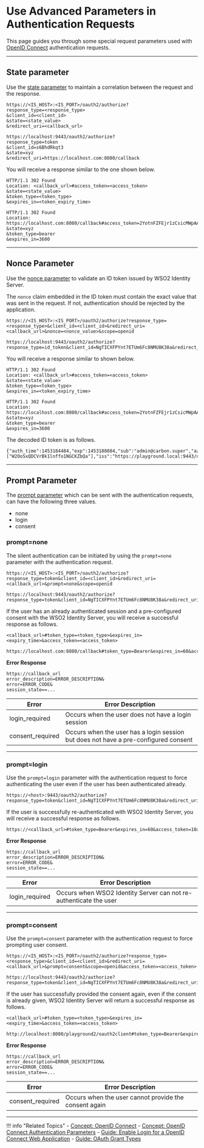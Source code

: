 # Use Advanced Parameters in Authentication Requests

This page guides you through some special request parameters used with [OpenID Connect](../../../references/concepts/authentication/intro-oidc) authentication requests.

 ----
 
## State parameter

Use the [state parameter](../../../references/concepts/authentication/traditional-authentication-request#state-parameter) to maintain a correlation between the request and the response.

```tab="Request Format"
https://<IS_HOST>:<IS_PORT>/oauth2/authorize?
response_type=<response_type>
&client_id=<client_id>
&state=<state_value>
&redirect_uri=<callback_url>
```

```tab="Sample Request"
https://localhost:9443/oauth2/authorize?
response_type=token
&client_id=s6BhdRkqt3
&state=xyz
&redirect_uri=https://localhost.com:8080/callback
```

You will receive a response similar to the one shown below.

```tab="Response Format"
HTTP/1.1 302 Found
Location: <callback_url>#access_token=<access_token>
&state=<state_value>
&token_type=<token_type>
&expires_in=<token_expiry_time>
```

```tab="Sample Response"
HTTP/1.1 302 Found
Location: https://localhost.com:8080/callback#access_token=2YotnFZFEjr1zCsicMWpAA
&state=xyz
&token_type=bearer
&expires_in=3600
```

 ----
 
## Nonce Parameter

Use the [nonce parameter](../../../references/concepts/authentication/traditional-authentication-request/#nonce-parameter) to validate an ID token issued by WSO2 Identity Server.

The `nonce` claim embedded in the ID token must contain the exact value that was sent in the request. 
If not, authentication should be rejected by the application.

```tab="Request Format"
https://<IS_HOST>:<IS_PORT>/oauth2/authorize?response_type=<response_type>&client_id=<client_id>&redirect_uri=<callback_url>&nonce=<nonce_value>&scope=openid
```

```tab="Sample Request"
https://localhost:9443/oauth2/authorize?response_type=id_token&client_id=NgTICXFPYnt7ETUm6Fc8NMU8K38a&redirect_uri=https://localhost.com:8080/callback&nonce=abc&scope=openid
```

You will receive a response similar to shown below.

```tab="Response Format"
HTTP/1.1 302 Found
Location: <callback_url>#access_token=<access_token>
&state=<state_value>
&token_type=<token_type>
&expires_in=<token_expiry_time>
```

```tab="Sample Response"
HTTP/1.1 302 Found
Location: https://localhost.com:8080/callback#access_token=2YotnFZFEjr1zCsicMWpAA
&state=xyz
&token_type=bearer
&expires_in=3600
```

The decoded ID token is as follows.

```
{"auth_time":1453184484,"exp":1453188084,"sub":"admin@carbon.super","azp":"W2OoSxQDCVrBk1lnffo1NGCKZbQa","at_hash":"DoxjyXzmrL6Z_kWRzmBdCA","nonce":"abc","aud":["W2OoSxQDCVrBk1lnffo1NGCKZbQa"],"iss":"https://playground.local:9443/oauth2/token","iat":1453184484}
```

 ----
 
## Prompt Parameter

The [prompt parameter](../../../references/concepts/authentication/traditional-authentication-request/#prompt-parameter) which can be sent with the authentication requests, can have the following three values.
    
-   none         
-   login         
-   consent
    
### prompt=none

The silent authentication can be initiated by using the `prompt=none` parameter with the authentication request.

```tab="Request Format"
https://<IS_HOST>:<IS_PORT>/oauth2/authorize?response_type=token&client_id=<client_id>&redirect_uri=<callback_url>&prompt=none&scope=openid
```

```tab="Sample Request"
https://localhost:9443/oauth2/authorize?response_type=token&client_id=NgTICXFPYnt7ETUm6Fc8NMU8K38a&redirect_uri=https://localhost.com:8080/callback&prompt=none&scope=openid
```

If the user has an already authenticated session and a pre-configured consent with the WSO2 Identity Server, you will receive a successful response as follows.

```tab="Response Format"
<callback_url>#token_type=<token_type>&expires_in=<expiry_time>&access_token=<access_token>
```

```tab="Sample Response"
https://localhost.com:8080/callback#token_type=Bearer&expires_in=60&access_token=10a361a99aa4bd6e0aa79c6ea7bcdb66
```

**Error Response**

```
https://callback_url
error_description=ERROR_DESCRIPTION&
error=ERROR_CODE&
session_state==...
```
    
| Error                 | Error Description         | 
| --------------------- | ------------- | 
| login_required | Occurs when the user does not have a login session  |                            
| consent_required           | Occurs when the user has a login session but does not have a pre-configured consent  |                              
   
----


### prompt=login

Use the `prompt=login` parameter with the authentication request to force authenticating the user even if the user has been authenticated already.

```tab="Sample Request"
https://<host>:9443/oauth2/authorize?response_type=token&client_id=NgTICXFPYnt7ETUm6Fc8NMU8K38a&redirect_uri=http://localhost:8080/playground2/oauth2client&prompt=none&scope=openid
```

If the user is successfully re-authenticated with WSO2 Identity Server, you will receive a successful response as follows.

```tab="Successful Response"
https://<callback_url>#token_type=Bearer&expires_in=60&access_token=10a361a99aa4bd6e0aa79c6ea7bcdb66
```

**Error Response**

```
https://callback_url
error_description=ERROR_DESCRIPTION&
error=ERROR_CODE&
session_state==...
```

| Error                  | Error Description         | 
| --------------------- | ------------- | 
| login_required | Occurs when WSO2 Identity Server can not re-authenticate the user  |                            
   
   ----
   
### prompt=consent

Use the `prompt=consent` parameter with the authentication request to force prompting user consent.
 
 ```tab="Request Format"
 https://<IS_HOST>:<IS_PORT>/oauth2/authorize?response_type=<response_type>&client_id=<client_id>&redirect_uri=<callback_url>&prompt=consent&scope=openid&access_token=<access_token>
 ```

 ```tab="Sample Request"
 https://localhost:9443/oauth2/authorize?response_type=token&client_id=NgTICXFPYnt7ETUm6Fc8NMU8K38a&redirect_uri=http://localhost:8080/playground2/oauth2client&prompt=consent&scope=openid&access_token=10a361a99aa4bd6e0aa79c6ea7bcdb66
 ```
 
 If the user has successfully provided the consent again, even if the consent is already given, WSO2 Identity Server will return a successful response as follows.

 ```tab="Response Format"
 <callback_url>#token_type=<token_type>&expires_in=<expiry_time>&access_token=<access_token>
 ```

 ```tab="Sample Response"
 http://localhost:8080/playground2/oauth2client#token_type=Bearer&expires_in=60&access_token=10a361a99aa4bd6e0aa79c6ea7bcdb66
 ```
 
**Error Response**

```
https://callback_url
error_description=ERROR_DESCRIPTION&
error=ERROR_CODE&
session_state==...
```
 
| Error                 | Error Description         | 
| --------------------- | ------------- | 
| consent_required | Occurs when the user cannot provide the consent again  | 
    

----
     
!!! info "Related Topics"
     - [Concept: OpenID Connect](../../../references/concepts/authentication/intro-oidc)
     - [Concept: OpenID Connect Authentication Parameters](../../../references/concepts/authentication/traditional-authentication-request)
     - [Guide: Enable Login for a OpenID Connect Web Application](../webapp-oidc)
     - [Guide: OAuth Grant Types](../../access-delegation/oauth-grant-types)
